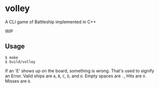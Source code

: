 # volley

A CLI game of Battleship implemented in C++

WIP

## Usage

```
$ make
$ build/volley
```

If an 'E' shows up on the board, something is wrong.  That's used to signify an Error.  Valid ships are `A`, `B`, `C`, `D`, and `U`.  Empty spaces are `.`,  Hits are `X`.  Misses are `O`.
